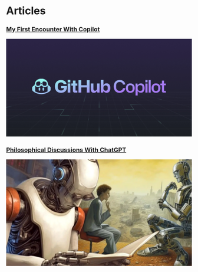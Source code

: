 # Articles

### [My First Encounter With Copilot](My&#32;First&#32;Encounter&#32;With&#32;Github&#32;Copilot)
[![Copilot.jpg](images/copilot.jpg)](My&#32;First&#32;Encounter&#32;With&#32;Github&#32;Copilot)

### [Philosophical Discussions With ChatGPT](Philosophical&#32;Discussions&#32;With&#32;ChatGPT)
[![philosophy.jpg](images/philosophy.jpg)](Philosophical&#32;Discussions&#32;With&#32;ChatGPT)